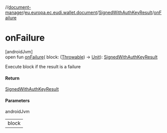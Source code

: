 //[document-manager](../../../index.md)/[eu.europa.ec.eudi.wallet.document](../index.md)/[SignedWithAuthKeyResult](index.md)/[onFailure](on-failure.md)

# onFailure

[androidJvm]\
open fun [onFailure](on-failure.md)(
block: ([Throwable](https://kotlinlang.org/api/latest/jvm/stdlib/kotlin/-throwable/index.html))
-&gt; [Unit](https://kotlinlang.org/api/latest/jvm/stdlib/kotlin/-unit/index.html)): [SignedWithAuthKeyResult](index.md)

Execute block if the result is a failure

#### Return

[SignedWithAuthKeyResult](index.md)

#### Parameters

androidJvm

|       |
|-------|
| block |
